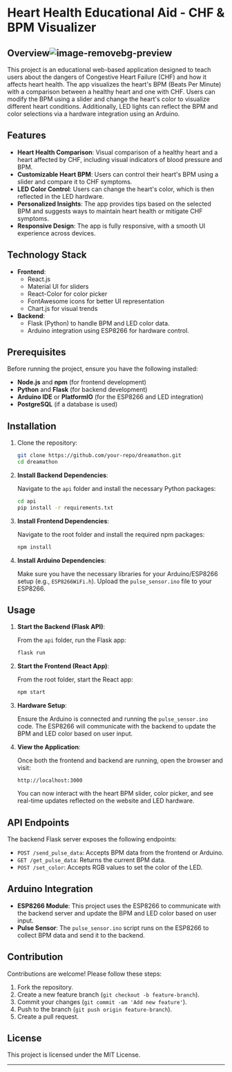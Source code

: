 # Heart Health Educational Aid - CHF & BPM Visualizer 

## Overview![image-removebg-preview](https://github.com/user-attachments/assets/6c9b0c89-14fa-4c18-a20e-dc8405de71ec)


This project is an educational web-based application designed to teach users about the dangers of Congestive Heart Failure (CHF) and how it affects heart health. The app visualizes the heart's BPM (Beats Per Minute) with a comparison between a healthy heart and one with CHF. Users can modify the BPM using a slider and change the heart's color to visualize different heart conditions. Additionally, LED lights can reflect the BPM and color selections via a hardware integration using an Arduino.

## Features

- **Heart Health Comparison**: Visual comparison of a healthy heart and a heart affected by CHF, including visual indicators of blood pressure and BPM.
- **Customizable Heart BPM**: Users can control their heart's BPM using a slider and compare it to CHF symptoms.
- **LED Color Control**: Users can change the heart's color, which is then reflected in the LED hardware.
- **Personalized Insights**: The app provides tips based on the selected BPM and suggests ways to maintain heart health or mitigate CHF symptoms.
- **Responsive Design**: The app is fully responsive, with a smooth UI experience across devices.

## Technology Stack

- **Frontend**: 
  - React.js
  - Material UI for sliders
  - React-Color for color picker
  - FontAwesome icons for better UI representation
  - Chart.js for visual trends
- **Backend**: 
  - Flask (Python) to handle BPM and LED color data.
  - Arduino integration using ESP8266 for hardware control.
  
## Prerequisites

Before running the project, ensure you have the following installed:

- **Node.js** and **npm** (for frontend development)
- **Python** and **Flask** (for backend development)
- **Arduino IDE** or **PlatformIO** (for the ESP8266 and LED integration)
- **PostgreSQL** (if a database is used)

## Installation

1. Clone the repository:

   ```bash
   git clone https://github.com/your-repo/dreamathon.git
   cd dreamathon
   ```

2. **Install Backend Dependencies**:

   Navigate to the `api` folder and install the necessary Python packages:

   ```bash
   cd api
   pip install -r requirements.txt
   ```

3. **Install Frontend Dependencies**:

   Navigate to the root folder and install the required npm packages:

   ```bash
   npm install
   ```

4. **Install Arduino Dependencies**:

   Make sure you have the necessary libraries for your Arduino/ESP8266 setup (e.g., `ESP8266WiFi.h`). Upload the `pulse_sensor.ino` file to your ESP8266.

## Usage

1. **Start the Backend (Flask API)**:
   
   From the `api` folder, run the Flask app:

   ```bash
   flask run
   ```

2. **Start the Frontend (React App)**:
   
   From the root folder, start the React app:

   ```bash
   npm start
   ```

3. **Hardware Setup**:
   
   Ensure the Arduino is connected and running the `pulse_sensor.ino` code. The ESP8266 will communicate with the backend to update the BPM and LED color based on user input.

4. **View the Application**:

   Once both the frontend and backend are running, open the browser and visit:

   ```
   http://localhost:3000
   ```

   You can now interact with the heart BPM slider, color picker, and see real-time updates reflected on the website and LED hardware.

## API Endpoints

The backend Flask server exposes the following endpoints:

- `POST /send_pulse_data`: Accepts BPM data from the frontend or Arduino.
- `GET /get_pulse_data`: Returns the current BPM data.
- `POST /set_color`: Accepts RGB values to set the color of the LED.

## Arduino Integration

- **ESP8266 Module**: This project uses the ESP8266 to communicate with the backend server and update the BPM and LED color based on user input.
- **Pulse Sensor**: The `pulse_sensor.ino` script runs on the ESP8266 to collect BPM data and send it to the backend.

## Contribution

Contributions are welcome! Please follow these steps:

1. Fork the repository.
2. Create a new feature branch (`git checkout -b feature-branch`).
3. Commit your changes (`git commit -am 'Add new feature'`).
4. Push to the branch (`git push origin feature-branch`).
5. Create a pull request.

## License

This project is licensed under the MIT License.

---
